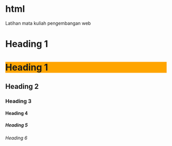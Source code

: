 # html
Latihan mata kuliah pengembangan web

<html>
<body>

<h1>Heading 1</h1> <h1 style="background-color:Orange;">Heading 1</h1>
<h2>Heading 2</h2>
<h3>Heading 3</h3>
<h4>Heading 4</h4>
<h5>Heading 5</h5>
<h6>Heading 6</h6>

</body>
</html>
